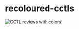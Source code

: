 # recoloured-cctls
![CCTL reviews with colors!](https://repository-images.githubusercontent.com/323632881/15f3de00-4478-11eb-9442-3589f46ab5b1)
